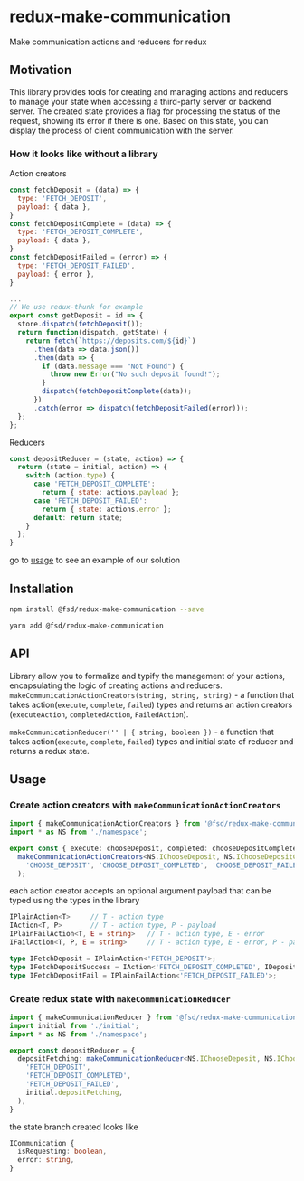 # redux-make-communication
Make communication actions and reducers for redux

## Motivation
This library provides tools for creating and managing actions and reducers to manage your state when accessing a third-party server or backend server. The created state provides a flag for processing the status of the request, showing its error if there is one. Based on this state, you can display the process of client communication with the server.
### How it looks like without a library
Action creators
```javascript
const fetchDeposit = (data) => {
  type: 'FETCH_DEPOSIT',
  payload: { data },
}
const fetchDepositComplete = (data) => {
  type: 'FETCH_DEPOSIT_COMPLETE',
  payload: { data },
}
const fetchDepositFailed = (error) => {
  type: 'FETCH_DEPOSIT_FAILED',
  payload: { error },
}
```
```javascript
...
// We use redux-thunk for example
export const getDeposit = id => {
  store.dispatch(fetchDeposit());
  return function(dispatch, getState) {
    return fetch(`https://deposits.com/${id}`)
      .then(data => data.json())
      .then(data => {
        if (data.message === "Not Found") {
          throw new Error("No such deposit found!");
        }
        dispatch(fetchDepositComplete(data));
      })
      .catch(error => dispatch(fetchDepositFailed(error)));
  };
};
```
Reducers
```javascript
const depositReducer = (state, action) => {
  return (state = initial, action) => {
    switch (action.type) {
      case 'FETCH_DEPOSIT_COMPLETE':
        return { state: actions.payload };
      case 'FETCH_DEPOSIT_FAILED':
        return { state: actions.error };
      default: return state;
    }
  };
}
```
go to [usage](#usage) to see an example of our solution
## Installation
```sh
npm install @fsd/redux-make-communication --save
```
```sh
yarn add @fsd/redux-make-communication
```
## API
Library allow you to formalize and typify the management of your actions, encapsulating the logic of creating actions and reducers.
`makeCommunicationActionCreators(string, string, string)` - a function that takes action(`execute`, `complete`, `failed`) types and returns an action creators (`executeAction`, `completedAction`, `FailedAction`).

`makeCommunicationReducer('' | { string, boolean })` - a function that takes action(`execute`, `complete`, `failed`) types and initial state of reducer and returns a redux state.
## <a name="usage"></a>Usage
### Create action creators with `makeCommunicationActionCreators`
```typescript
import { makeCommunicationActionCreators } from '@fsd/redux-make-communication';
import * as NS from './namespace';

export const { execute: chooseDeposit, completed: chooseDepositCompleted, failed: chooseDepositFail } =
  makeCommunicationActionCreators<NS.IChooseDeposit, NS.IChooseDepositCompleted, NS.IChooseDepositFail>(
    'CHOOSE_DEPOSIT', 'CHOOSE_DEPOSIT_COMPLETED', 'CHOOSE_DEPOSIT_FAILED',
  );
```
each action creator accepts an optional argument payload that can be typed using the types in the library
```typescript
IPlainAction<T>     // T - action type
IAction<T, P>       // T - action type, P - payload
IPlainFailAction<T, E = string>   // T - action type, E - error
IFailAction<T, P, E = string>     // T - action type, E - error, P - payload

type IFetchDeposit = IPlainAction<'FETCH_DEPOSIT'>;
type IFetchDepositSuccess = IAction<'FETCH_DEPOSIT_COMPLETED', IDeposit>;
type IFetchDepositFail = IPlainFailAction<'FETCH_DEPOSIT_FAILED'>;
```
### Create redux state with `makeCommunicationReducer`
```typescript
import { makeCommunicationReducer } from '@fsd/redux-make-communication';
import initial from './initial';
import * as NS from './namespace';

export const depositReducer = {
  depositFetching: makeCommunicationReducer<NS.IChooseDeposit, NS.IChooseDepositCompleted, NS.IChooseDepositFail>(
    'FETCH_DEPOSIT',
    'FETCH_DEPOSIT_COMPLETED',
    'FETCH_DEPOSIT_FAILED',
    initial.depositFetching,
  ),
}
```
the state branch created looks like
```typescript
ICommunication {
  isRequesting: boolean,
  error: string,
}
```
